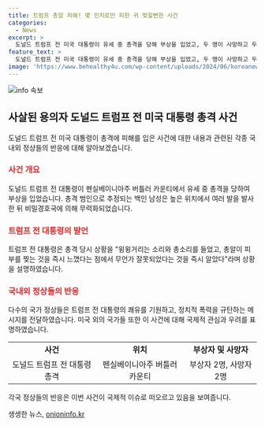 ```yaml
---
title: 트럼프 총알 피해! 몇 인치로만 피한 귀 찢힐뻔한 사건
categories:
  - News
excerpt: >
  도널드 트럼프 전 미국 대통령이 유세 중 총격을 당해 부상을 입었고, 두 명이 사망하고 두 명이 중상을 입은 사건이 발생했다. 비밀경호국(SS)은 용의자가 높은 위치에서 여러 발을 발사한 후 숨지고, 사망자가 생긴 것으로 전했다. 각국 정상들은 트럼프 전 대통령의 쾌유를 기원하며, 일론 머스크는 트럼프에 대한 변함없는 지지를 표명했다. 트럼프 전 대통령은 총격 후 지지자들에게 주먹을 쥐며 인사를 건넸다.
feature_text: >
  도널드 트럼프 전 미국 대통령이 유세 중 총격을 당해 부상을 입었고, 두 명이 사망하고 두 명이 중상을 입은 사건이 발생했다. 비밀경호국(SS)은 용의자가 높은 위치에서 여러 발을 발사한 후 숨지고, 사망자가 생긴 것으로 전했다. 각국 정상들은 트럼프 전 대통령의 쾌유를 기원하며, 일론 머스크는 트럼프에 대한 변함없는 지지를 표명했다. 트럼프 전 대통령은 총격 후 지지자들에게 주먹을 쥐며 인사를 건넸다.
image: 'https://www.behealthy4u.com/wp-content/uploads/2024/06/koreanews.jpg'
---
```


<p><img src="https://www.behealthy4u.com/wp-content/uploads/2024/06/koreanews.jpg" alt="info 속보" /></p>

<h2 data-ke-size="size26">사살된 용의자 도널드 트럼프 전 미국 대통령 총격 사건</h2>

<p data-ke-size="size16">도널드 트럼프 전 미국 대통령이 총격에 피해를 입은 사건에 대한 내용과 관련된 각종 국내외 정상들의 반응에 대해 알아보겠습니다.</p>

<h3><b><span style="color: #ee2323;">사건 개요</span></b></h3>

<p data-ke-size="size16">도널드 트럼프 전 대통령이 펜실베이니아주 버틀러 카운티에서 유세 중 총격을 당하여 부상을 입었습니다. 총격 범인으로 추정되는 백인 남성은 높은 위치에서 여러 발을 발사한 뒤 비밀경호국에 의해 무력화되었습니다.</p>

<h3><b><span style="color: #ee2323;">트럼프 전 대통령의 발언</span></b></h3>

<p data-ke-size="size16">트럼프 전 대통령은 총격 당시 상황을 "윙윙거리는 소리와 총소리를 들었고, 총알이 피부를 찢는 것을 즉시 느꼈다는 점에서 무언가 잘못되었다는 것을 즉시 알았다"라며 상황을 설명하였습니다.</p>

<h3><b><span style="color: #ee2323;">국내외 정상들의 반응</span></b></h3>

<p data-ke-size="size16">다수의 국가 정상들은 트럼프 전 대통령의 쾌유를 기원하고, 정치적 폭력을 규탄하는 메시지를 전달하였습니다. 미국 외의 국가들 또한 이 사건에 대해 국제적 관심과 우려를 표명하였습니다.</p>

<table>
    <tr>
        <td style="text-align: center; height: 17px;"><b>사건</b></td>
        <td style="text-align: center; height: 17px;"><b>위치</b></td>
        <td style="text-align: center; height: 17px;"><b>부상자 및 사망자</b></td>
    </tr>
    <tr>
        <td style="text-align: center; height: 17px;">도널드 트럼프 전 대통령 총격</td>
        <td style="text-align: center; height: 17px;">펜실베이니아주 버틀러 카운티</td>
        <td style="text-align: center; height: 17px;">부상자 2명, 사망자 2명</td>
    </tr>
</table>

<p data-ke-size="size16">각국 정상들의 반응은 이번 사건이 국제적 이슈로 떠오르고 있음을 보여줍니다.</p>
생생한 뉴스, <a href="https://onioninfo.kr" rel="dofollow">onioninfo.kr</a>


